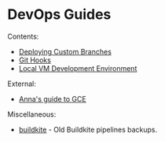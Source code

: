 # DevOps Guides

Contents:

* [Deploying Custom Branches](Deploying-Custom-Branches.md)
* [Git Hooks](Git-Hooks.md)
* [Local VM Development Environment](Local-VM-DevEnv.md)

External:

* [Anna's guide to GCE](https://docs.google.com/document/d/1Jfm6svDqsSJ57k9ezwDUHzUaGwHiR6I2xlcgUeIpcD4/edit)

Miscellaneous:

* [buildkite](buildkite) - Old Buildkite pipelines backups.
